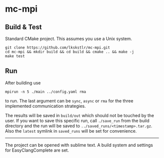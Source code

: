 # mc-mpi

## Build & Test
Standard CMake project. This assumes you use a Unix system.
```shell-session
git clone https://github.com/lkskstlr/mc-mpi.git
cd mc-mpi && mkdir build && cd build && cmake .. && make -j
make test
```

## Run
After building use
```shell-session
mpirun -n 5 ./main ../config.yaml rma
```
to run. The last argument can be `sync`, `async` or `rma` for the three implemented communication strategies.

The results will be saved in `build/out` which should not be touched by the user. If you want to save this specific run, call `./save_run` from the build directory and the run will be saved to `../saved_runs/<timestamp>.tar.gz`. Also the `latest` symlink in `saved_runs` will be set for convenience.

---
The project can be opened with sublime text. A build system and settings for EasyClangComplete are set.
